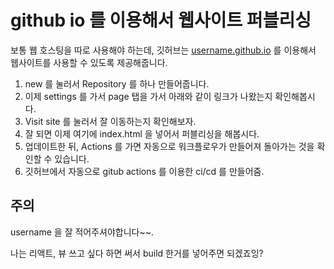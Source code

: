 # github io 를 이용해서 웹사이트 퍼블리싱

보통 웹 호스팅을 따로 사용해야 하는데, 깃허브는 [username.github.io](http://username.github.io) 를 이용해서 웹사이트를 사용할 수 있도록 제공해줍니다.

1. new 를 눌러서 Repository 를 하나 만들어줍니다.
2. 이제 settings 를 가서 page 탭을 가서 아래와 같이 링크가 나왔는지 확인해봅시다.
3. Visit site 를 눌러서 잘 이동하는지 확인해보자.
4. 잘 되면 이제 여기에 index.html 을 넣어서 퍼블리싱을 해봅시다.
5. 업데이트한 뒤, Actions 를 가면 자동으로 워크플로우가 만들어져 돌아가는 것을 확인할 수 있습니다.
6. 깃허브에서 자동으로 gitub actions 를 이용한 ci/cd 를 만들어줌.

## 주의

username 을 잘 적어주셔야합니다~~.

나는 리액트, 뷰 쓰고 싶다 하면 써서 build 한거를 넣어주면 되겠죠잉?
